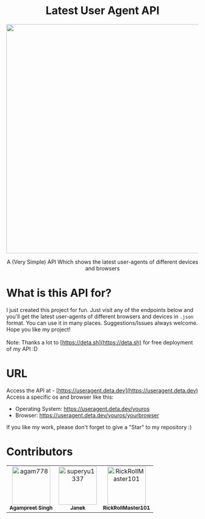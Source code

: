 <h1 align="center">Latest User Agent API</h1>
<p align=center><img src="./banner.png" width="600" height="auto"></img></p>

<p align=center>A (Very Simple) API Which shows the latest user-agents of different devices and browsers</p>

# What is this API for?
I just created this project for fun. Just visit any of the endpoints below and you'll get the latest user-agents of different browsers and devices in `.json` format. You can use it in many places. Suggestions/Issues always welcome. Hope you like my project!<br><br>
Note: Thanks a lot to [https://deta.sh](https://deta.sh) for free deployment of my API :D

# URL
Access the API at - [https://useragent.deta.dev](https://useragent.deta.dev)
Access a specific os and browser like this:
- Operating System: https://useragent.deta.dev/youros
- Browser: https://useragent.deta.dev/youros/yourbrowser

If you like my work, please don't forget to give a "Star" to my repository :)

# Contributors

<!-- readme: collaborators,contributors -start -->
<table>
<tr>
    <td align="center">
        <a href="https://github.com/agam778">
            <img src="https://avatars.githubusercontent.com/u/68941022?v=4" width="100;" alt="agam778"/>
            <br />
            <sub><b>Agampreet Singh</b></sub>
        </a>
    </td>
    <td align="center">
        <a href="https://github.com/superyu1337">
            <img src="https://avatars.githubusercontent.com/u/49453028?v=4" width="100;" alt="superyu1337"/>
            <br />
            <sub><b>Janek</b></sub>
        </a>
    </td>
    <td align="center">
        <a href="https://github.com/RickRollMaster101">
            <img src="https://avatars.githubusercontent.com/u/82796006?v=4" width="100;" alt="RickRollMaster101"/>
            <br />
            <sub><b>RickRollMaster101</b></sub>
        </a>
    </td></tr>
</table>
<!-- readme: collaborators,contributors -end -->
